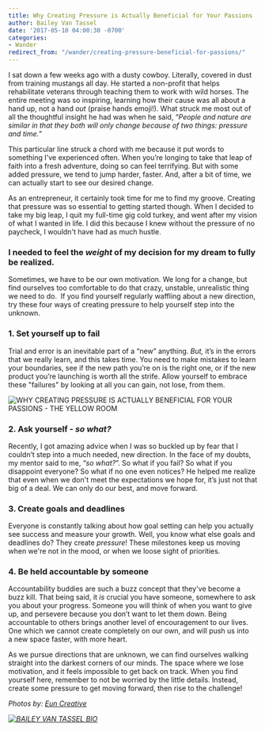 ```yaml
---
title: Why Creating Pressure is Actually Beneficial for Your Passions
author: Bailey Van Tassel
date: '2017-05-10 04:00:30 -0700'
categories:
- Wander
redirect_from: "/wander/creating-pressure-beneficial-for-passions/"
---
```


I sat down a few weeks ago with a dusty cowboy. Literally, covered in dust from training mustangs all day. He started a non-profit that helps rehabilitate veterans through teaching them to work with wild horses. The entire meeting was so inspiring, learning how their cause was all about a hand up, not a hand _out_ (praise hands emoji!). What struck me most out of all the thoughtful insight he had was when he said, “_People and nature are similar in that they both will only change because of two things: pressure and time._”

This particular line struck a chord with me because it put words to something I've experienced often. When you’re longing to take that leap of faith into a fresh adventure, doing so can feel terrifying. But with some added pressure, we tend to jump harder, faster. And, after a bit of time, we can actually start to see our desired change.

As an entrepreneur, it certainly took time for me to find my groove. Creating that pressure was so essential to getting started though. When I decided to take my big leap, I quit my full-time gig cold turkey, and went after my vision of what I wanted in life. I did this because I knew without the pressure of no paycheck, I wouldn't have had as much hustle.

### **I needed to feel the _weight_ of my decision for my dream to fully be realized.**

Sometimes, we have to be our own motivation. We long for a change, but find ourselves too comfortable to do that crazy, unstable, unrealistic thing we need to do.  If you find yourself regularly waffling about a new direction, try these four ways of creating pressure to help yourself step into the unknown.

### **1\. Set yourself up to fail**

Trial and error is an inevitable part of a “new” anything. _But,_ it’s in the errors that we really learn, and this takes time. You need to make mistakes to learn your boundaries, see if the new path you’re on is the right one, or if the new product you’re launching is worth all the strife. Allow yourself to embrace these "failures" by looking at all you can gain, not lose, from them.

![WHY CREATING PRESSURE IS ACTUALLY BENEFICIAL FOR YOUR PASSIONS - THE YELLOW ROOM](https://yellow-blog-images.imgix.net/2017/05/TheFinerFewer-Final-114.jpg)

### 2\. Ask yourself - _so what?_

Recently, I got amazing advice when I was so buckled up by fear that I couldn’t step into a much needed, new direction. In the face of my doubts, my mentor said to me, “_so what?_”. So what if you fail? So what if you disappoint everyone? So what if no one even notices? He helped me realize that even when we don't meet the expectations we hope for, it’s just not that big of a deal. We can only do our best, and move forward.

### **3\. Create goals and deadlines**

Everyone is constantly talking about how goal setting can help you actually see success and measure your growth. Well, you know what else goals and deadlines do? They create _pressure_! These milestones keep us moving when we're not in the mood, or when we loose sight of priorities.

### **4. Be held accountable by someone**

Accountability buddies are such a buzz concept that they've become a buzz kill. That being said, it _is_ crucial you have someone, somewhere to ask you about your progress. Someone you will think of when you want to give up, and persevere because you don’t want to let them down. Being accountable to others brings another level of encouragement to our lives. One which we cannot create completely on our own, and will push us into a new space faster, with more heart.

As we pursue directions that are unknown, we can find ourselves walking straight into the darkest corners of our minds. The space where we lose motivation, and it feels impossible to get back on track. When you find yourself here, remember to not be worried by the little details. Instead, create some pressure to get moving forward, then rise to the challenge!

_Photos by: [Eun Creative](http://www.euncreative.com/)_

_[![BAILEY VAN TASSEL BIO](https://yellow-blog-images.imgix.net/2017/04/BAILEY-VAN-TASSEL-BIO-new.jpg)](http://www.abelimpact.com/about/)_
